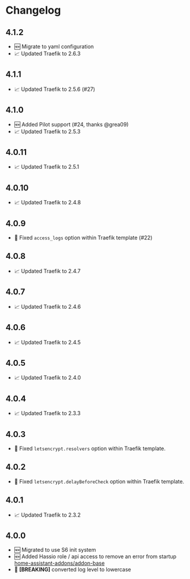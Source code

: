 # Changelog

## 4.1.2

* 🆕 Migrate to yaml configuration
* 📈 Updated Traefik to 2.6.3

## 4.1.1

* 📈 Updated Traefik to 2.5.6 (#27)

## 4.1.0

* 🆕 Added Pilot support (#24, thanks @grea09)
* 📈 Updated Traefik to 2.5.3

## 4.0.11

* 📈 Updated Traefik to 2.5.1

## 4.0.10

* 📈 Updated Traefik to 2.4.8

## 4.0.9

* 🐞 Fixed `access_logs` option within Traefik template (#22)

## 4.0.8

* 📈 Updated Traefik to 2.4.7

## 4.0.7

* 📈 Updated Traefik to 2.4.6

## 4.0.6

* 📈 Updated Traefik to 2.4.5

## 4.0.5

* 📈 Updated Traefik to 2.4.0

## 4.0.4

* 📈 Updated Traefik to 2.3.3

## 4.0.3

* 🐞 Fixed `letsencrypt.resolvers` option within Traefik template.

## 4.0.2

* 🐞 Fixed `letsencrypt.delayBeforeCheck` option within Traefik template.

## 4.0.1

* 📈 Updated Traefik to 2.3.2

## 4.0.0

* 🆕 Migrated to use S6 init system
* 🆕 Added Hassio role / api access to remove an error from startup [home-assistant-addons/addon-base](https://github.com/home-assistant-addons/addon-base/issues/41)
* 🐞 **[BREAKING]** converted log level to lowercase
